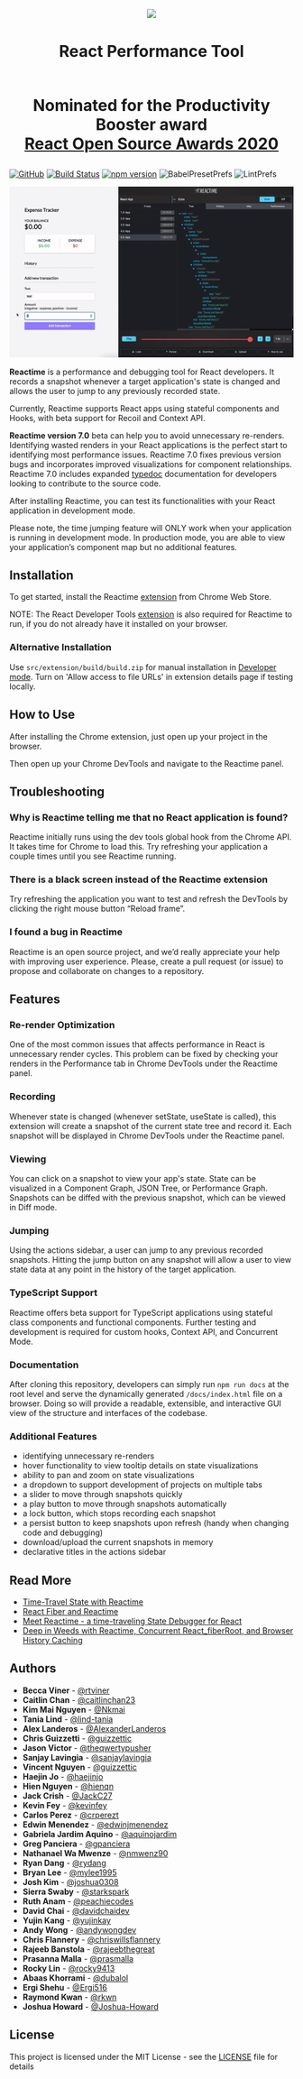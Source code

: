 <p align="center">
  <img src ="./assets/readme-logo-300-no-version.png" width="300"/>
</p>
<h1 align="center">
  React Performance Tool

  <br>Nominated for the Productivity Booster award 
  <br><a href="https://osawards.com/react/">React Open Source Awards 2020</a>
</h1>


[![GitHub](https://img.shields.io/github/license/oslabs-beta/reactime)](https://github.com/oslabs-beta/reactime) [![Build Status](https://travis-ci.com/oslabs-beta/reactime.svg?branch=master)](https://travis-ci.com/oslabs-beta/reactime) [![npm version](https://badge.fury.io/js/reactime.svg)](http://badge.fury.io/js/reactime) ![BabelPresetPrefs](https://img.shields.io/badge/babel%20preset-airbnb-ff69b4) ![LintPrefs](https://img.shields.io/badge/linted%20with-eslint-blueviolet)


<p align="center">
<img src="./assets/reactime7.gif" />
</p>

<b>Reactime</b> is a performance and debugging tool for React developers. It records a snapshot whenever a target application's state is changed and allows the user to jump to any previously recorded state. 

Currently, Reactime supports React apps using stateful components and Hooks, with beta support for Recoil and Context API.

<b>Reactime version 7.0</b> beta can help you to avoid unnecessary re-renders. Identifying wasted renders in your React applications is the perfect start to identifying most performance issues.
Reactime 7.0 fixes previous version bugs and incorporates improved visualizations for component relationships. Reactime 7.0 includes expanded [typedoc](https://typedoc.org/api/) documentation for developers looking to contribute to the source code. 

After installing Reactime, you can test its functionalities with your React application in development mode. 

Please note, the time jumping feature will ONLY work when your application is running in development mode. In production mode, you are able to view your application’s component map but no additional features.
## <b>Installation</b>

To get started, install the Reactime [extension](https://chrome.google.com/webstore/detail/reactime/cgibknllccemdnfhfpmjhffpjfeidjga) from Chrome Web Store. 

NOTE: The React Developer Tools [extension](https://chrome.google.com/webstore/detail/react-developer-tools/fmkadmapgofadopljbjfkapdkoienihi?hl=en) is also required for Reactime to run, if you do not already have it installed on your browser.

### <b>Alternative Installation</b>
Use `src/extension/build/build.zip` for manual installation in [Developer mode](https://developer.chrome.com/extensions/faq#faq-dev-01). Turn on 'Allow access to file URLs' in extension details page if testing locally.


## <b>How to Use</b>

After installing the Chrome extension, just open up your project in the browser.

Then open up your Chrome DevTools and navigate to the Reactime panel.

## <b>Troubleshooting</b>

### <b>Why is Reactime telling me that no React application is found?</b>
Reactime initially runs using the dev tools global hook from the Chrome API. It takes time for Chrome to load this. Try refreshing your application a couple times until you see Reactime running.

### <b>There is a black screen instead of the Reactime extension</b> 
Try refreshing the application you want to test and refresh the DevTools by clicking the right mouse button “Reload frame”. 

### <b>I found a bug in Reactime</b>
Reactime is an open source project, and we’d really appreciate your help with improving user experience. Please, create a pull request (or issue) to propose and collaborate on changes to a repository.

## <b>Features</b>

### Re-render Optimization
One of the most common issues that affects performance in React is unnecessary render cycles. This problem can be fixed by checking your renders in the Performance tab in Chrome DevTools under the Reactime panel. 
### Recording

Whenever state is changed (whenever setState, useState is called), this extension will create a snapshot of the current state tree and record it. Each snapshot will be displayed in Chrome DevTools under the Reactime panel.

### Viewing

You can click on a snapshot to view your app's state. State can be visualized in a Component Graph, JSON Tree, or Performance Graph.  Snapshots can be diffed with the previous snapshot, which can be viewed in Diff mode.

### Jumping

Using the actions sidebar, a user can jump to any previous recorded snapshots. Hitting the jump button on any snapshot will allow a user to view state data at any point in the history of the target application.

### TypeScript Support

Reactime offers beta support for TypeScript applications using stateful class components and functional components. Further testing and development is required for custom hooks, Context API, and Concurrent Mode.

### Documentation

After cloning this repository, developers can simply run `npm run docs` at the root level and serve the dynamically generated `/docs/index.html` file on a browser. Doing so will provide a readable, extensible, and interactive GUI view of the structure and interfaces of the codebase.

### <b>Additional Features</b>

- identifying unnecessary re-renders 
- hover functionality to view tooltip details on state visualizations
- ability to pan and zoom on state visualizations
- a dropdown to support development of projects on multiple tabs
- a slider to move through snapshots quickly
- a play button to move through snapshots automatically
- a lock button, which stops recording each snapshot
- a persist button to keep snapshots upon refresh (handy when changing code and debugging)
- download/upload the current snapshots in memory
- declarative titles in the actions sidebar

## <b>Read More</b>
- [Time-Travel State with Reactime](https://medium.com/better-programming/time-traveling-state-with-reactime-6-0-53fdc3ae2a20)
- [React Fiber and Reactime](https://medium.com/@aquinojardim/react-fiber-reactime-4-0-f200f02e7fa8)
- [Meet Reactime - a time-traveling State Debugger for React](https://medium.com/@yujinkay/meet-reactime-a-time-traveling-state-debugger-for-react-24f0fce96802)
- [Deep in Weeds with Reactime, Concurrent React_fiberRoot, and Browser History Caching](https://itnext.io/deep-in-the-weeds-with-reactime-concurrent-react-fiberroot-and-browser-history-caching-7ce9d7300abb)

## <b>Authors</b>
- **Becca Viner** - [@rtviner](https://github.com/rtviner)
- **Caitlin Chan** - [@caitlinchan23](https://github.com/caitlinchan23)
- **Kim Mai Nguyen** - [@Nkmai](https://github.com/Nkmai)
- **Tania Lind** - [@lind-tania](https://github.com/lind-tania)
- **Alex Landeros** - [@AlexanderLanderos](https://github.com/AlexanderLanderos)
- **Chris Guizzetti** - [@guizzettic](https://github.com/guizzettic)
- **Jason Victor** - [@theqwertypusher](https://github.com/Theqwertypusher)
- **Sanjay Lavingia** - [@sanjaylavingia](https://github.com/sanjaylavingia)
- **Vincent Nguyen** - [@guizzettic](https://github.com/VNguyenCode)
- **Haejin Jo** - [@haejinjo](https://github.com/haejinjo)
- **Hien Nguyen** - [@hienqn](https://github.com/hienqn)
- **Jack Crish** - [@JackC27](https://github.com/JackC27)
- **Kevin Fey** - [@kevinfey](https://github.com/kevinfey)
- **Carlos Perez** - [@crperezt](https://github.com/crperezt)
- **Edwin Menendez** - [@edwinjmenendez](https://github.com/edwinjmenendez)
- **Gabriela Jardim Aquino** - [@aquinojardim](https://github.com/aquinojardim)
- **Greg Panciera** - [@gpanciera](https://github.com/gpanciera)
- **Nathanael Wa Mwenze** - [@nmwenz90](https://github.com/nmwenz90)
- **Ryan Dang** - [@rydang](https://github.com/rydang)
- **Bryan Lee** - [@mylee1995](https://github.com/mylee1995)
- **Josh Kim** - [@joshua0308](https://github.com/joshua0308)
- **Sierra Swaby** - [@starkspark](https://github.com/starkspark)
- **Ruth Anam** - [@peachiecodes](https://github.com/peachiecodes)
- **David Chai** - [@davidchaidev](https://github.com/davidchai717)
- **Yujin Kang** - [@yujinkay](https://github.com/yujinkay)
- **Andy Wong** - [@andywongdev](https://github.com/andywongdev)
- **Chris Flannery** - [@chriswillsflannery](https://github.com/chriswillsflannery)
- **Rajeeb Banstola** - [@rajeebthegreat](https://github.com/rajeebthegreat)
- **Prasanna Malla** - [@prasmalla](https://github.com/prasmalla)
- **Rocky Lin** - [@rocky9413](https://github.com/rocky9413)
- **Abaas Khorrami** - [@dubalol](https://github.com/dubalol)
- **Ergi Shehu** - [@Ergi516](https://github.com/ergi516)
- **Raymond Kwan** - [@rkwn](https://github.com/rkwn)
- **Joshua Howard** - [@Joshua-Howard](https://github.com/joshua-howard)

## <b>License </b>

This project is licensed under the MIT License - see the [LICENSE](LICENSE) file for details

